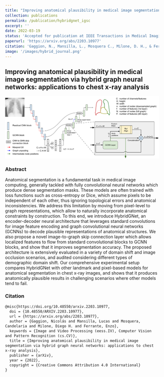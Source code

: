```yaml
---
title: "Improving anatomical plausibility in medical image segmentation via hybrid graph neural networks: applications to chest x-ray analysis"
collection: publications
permalink: /publication/hybridgnet_igsc
excerpt: ''
date: 2022-03-19
status: 'Accepted for publication at IEEE Transactions in Medical Imaging (In press)'
paperurl: 'https://arxiv.org/abs/2203.10977'
citation: 'Gaggion, N., Mansilla, L., Mosquera C., Milone, D. H., & Ferrante, E. (2022, March). Improving anatomical plausibility in medical image segmentation via hybrid graph neural networks: applications to chest x-ray analysis. arxiv pre-print, https://doi.org/10.48550/arXiv.2203.10977'
image: '/images/hybrid_journal.png'
---
```


## Improving anatomical plausibility in medical image segmentation via hybrid graph neural networks: applications to chest x-ray analysis

<img src='/images/hybrid_journal.png'>

### Abstract

Anatomical segmentation is a fundamental task in medical image computing, generally tackled with fully convolutional neural networks which produce dense segmentation masks. These models are often trained with loss functions such as cross-entropy or Dice, which assume pixels to be independent of each other, thus ignoring topological errors and anatomical inconsistencies. We address this limitation by moving from pixel-level to graph representations, which allow to naturally incorporate anatomical constraints by construction. To this end, we introduce HybridGNet, an encoder-decoder neural architecture that leverages standard convolutions for image feature encoding and graph convolutional neural networks (GCNNs) to decode plausible representations of anatomical structures. We also propose a novel image-to-graph skip connection layer which allows localized features to flow from standard convolutional blocks to GCNN blocks, and show that it improves segmentation accuracy. The proposed architecture is extensively evaluated in a variety of domain shift and image occlusion scenarios, and audited considering different types of demographic domain shift. Our comprehensive experimental setup compares HybridGNet with other landmark and pixel-based models for anatomical segmentation in chest x-ray images, and shows that it produces anatomically plausible results in challenging scenarios where other models tend to fail.

### Citation
````
@misc{https://doi.org/10.48550/arxiv.2203.10977,
  doi = {10.48550/ARXIV.2203.10977},
  url = {https://arxiv.org/abs/2203.10977},
  author = {Gaggion, Nicolás and Mansilla, Lucas and Mosquera, Candelaria and Milone, Diego H. and Ferrante, Enzo},
  keywords = {Image and Video Processing (eess.IV), Computer Vision and Pattern Recognition (cs.CV)},
  title = {Improving anatomical plausibility in medical image segmentation via hybrid graph neural networks: applications to chest x-ray analysis},
  publisher = {arXiv},
  year = {2022},
  copyright = {Creative Commons Attribution 4.0 International}
}
````
